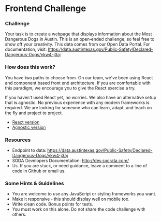# Frontend Challenge

### Challenge

Your task is to create a webpage that displays information about the Most Dangerous Dogs in Austin. This is an open‐ended challenge, so feel free to show off your creativity. This data comes from our Open Data Portal. For documentation, visit: https://data.austintexas.gov/Public-Safety/Declared-Dangerous-Dogs/ykw4-j3aj

### How does this work?

You have two paths to choose from. On our team, we've been using React and component based front end architecture. If you are comfortable with this paradigm, we encourage you to give the React exercise a try.

If you haven't used React yet, no worries. We also have an alternative setup that is agnostic. No previous experience with any modern frameworks is required. We are looking for someone who can learn, adapt, and teach on the fly and project to project.

- [React version](./react)
- [Agnostic version](./agnostic)

### Resources

- Endpoint to data: https://data.austintexas.gov/Public-Safety/Declared-Dangerous-Dogs/ykw4-j3aj
- SODA Developers Documentation: http://dev.socrata.com/
- Us. If you are stuck, or need guidance, leave a comment to a line of code in Github or email us.

### Some Hints & Guidelines

- You are welcome to use any JavaScript or styling frameworks you want.
- Make it responsive ‐ this should display well on mobile too.
- Write clean code. Bonus points for tests.
- You must work on this alone. Do not share the code challenge with others.
